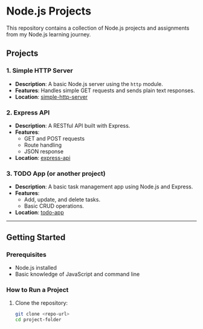 # Node.js Projects

This repository contains a collection of Node.js projects and assignments from my Node.js learning journey.

## Projects

### 1. Simple HTTP Server
- **Description**: A basic Node.js server using the `http` module.
- **Features**: Handles simple GET requests and sends plain text responses.
- **Location**: [simple-http-server](./simple-http-server)

### 2. Express API
- **Description**: A RESTful API built with Express.
- **Features**: 
  - GET and POST requests
  - Route handling
  - JSON response
- **Location**: [express-api](./express-api)

### 3. TODO App (or another project)
- **Description**: A basic task management app using Node.js and Express.
- **Features**: 
  - Add, update, and delete tasks.
  - Basic CRUD operations.
- **Location**: [todo-app](./todo-app)

---

## Getting Started

### Prerequisites
- Node.js installed
- Basic knowledge of JavaScript and command line

### How to Run a Project
1. Clone the repository:
   ```bash
   git clone <repo-url>
   cd project-folder
